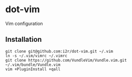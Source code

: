 # dot-vim
Vim configuration

## Installation

```
git clone git@github.com:i2r/dot-vim.git ~/.vim
ln -s ~/.vim/vimrc ~/.vimrc
git clone https://github.com/VundleVim/Vundle.vim.git ~/.vim/bundle/Vundle.vim
vim +PluginInstall +qall
```

